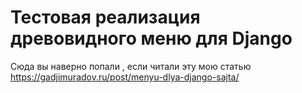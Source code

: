 # Тестовая реализация древовидного меню для Django

Сюда вы наверно попали , если читали эту мою статью https://gadjimuradov.ru/post/menyu-dlya-django-sajta/

